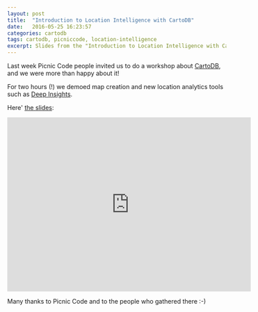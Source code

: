 ```yaml
---
layout: post
title:  "Introduction to Location Intelligence with CartoDB"
date:   2016-05-25 16:23:57
categories: cartodb
tags: cartodb, picniccode, location-intelligence
excerpt: Slides from the "Introduction to Location Intelligence with CartoDB" talk at Picnic Code 2016.
---
```


Last week Picnic Code people invited us to do a workshop about [CartoDB](https://www.cartodb.com), and we were more than happy about it!

For two hours (!) we demoed map creation and new location analytics tools such as [Deep Insights](https://cartodb.com/deep-insights/).

Here' [the slides](https://juanignaciosl.github.io/cartodb-picniccode16-slides/#/intro):

<iframe width="560" height="400" src="https://juanignaciosl.github.io/cartodb-picniccode16-slides/#/intro" frameborder="0" allowfullscreen></iframe>

Many thanks to Picnic Code and to the people who gathered there :-)
